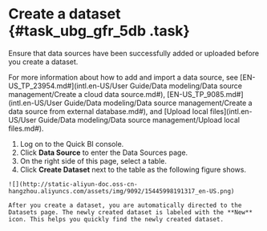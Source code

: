 # Create a dataset {#task_ubg_gfr_5db .task}

Ensure that data sources have been successfully added or uploaded before you create a dataset.

For more information about how to add and import a data source, see [EN-US\_TP\_23954.md\#](intl.en-US/User Guide/Data modeling/Data source management/Create a cloud data source.md#), [EN-US\_TP\_9085.md\#](intl.en-US/User Guide/Data modeling/Data source management/Create a data source from external database.md#), and [Upload local files](intl.en-US/User Guide/Data modeling/Data source management/Upload local files.md#).

1.   Log on to the Quick BI console. 
2.   Click **Data Source** to enter the Data Sources page. 
3.   On the right side of this page, select a table. 
4.   Click **Create Dataset** next to the table as the following figure shows. 

    ![](http://static-aliyun-doc.oss-cn-hangzhou.aliyuncs.com/assets/img/9092/15445998191317_en-US.png)

    After you create a dataset, you are automatically directed to the Datasets page. The newly created dataset is labeled with the **New** icon. This helps you quickly find the newly created dataset.


